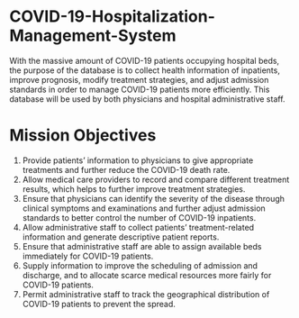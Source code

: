 # COVID-19-Hospitalization-Management-System
With the massive amount of COVID-19 patients occupying hospital beds, the purpose of the database is
to collect health information of inpatients, improve prognosis, modify treatment strategies, and adjust
admission standards in order to manage COVID-19 patients more efficiently. This database will be used
by both physicians and hospital administrative staff.

# Mission Objectives
1. Provide patients’ information to physicians to give appropriate treatments and further reduce the COVID-19 death rate.
2. Allow medical care providers to record and compare different treatment results, which helps to further improve treatment strategies.
3. Ensure that physicians can identify the severity of the disease through clinical symptoms and examinations and further adjust admission standards to better control the number of COVID-19 inpatients. 
4. Allow administrative staff to collect patients’ treatment-related information and generate descriptive patient reports.  
5. Ensure that administrative staff are able to assign available beds immediately for COVID-19 patients.
6. Supply information to improve the scheduling of admission and discharge, and to allocate scarce medical resources more fairly for COVID-19 patients.
7. Permit administrative staff to track the geographical distribution of COVID-19 patients to prevent the spread. 
